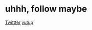 # uhhh, follow maybe



[Twittter](https://Twitter.com/Gemintang)
[yutup](https://youtube.com/Hypervitaminosis)
